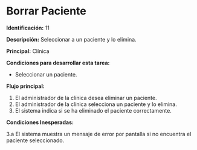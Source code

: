 # Borrar Paciente

**Identificación:** 11

**Descripción:** Seleccionar a un paciente y lo elimina.

**Principal:** Clínica

**Condiciones para desarrollar esta tarea:**
* Seleccionar un paciente.

**Flujo principal:**
1. El administrador de la clínica desea eliminar un paciente.
2. El administrador de la clínica selecciona un paciente y lo elimina.
3. El sistema indica si se ha eliminado el paciente correctamente.

**Condiciones Inesperadas:**

3.a  El sistema muestra un mensaje de error por pantalla si no encuentra el paciente seleccionado.
